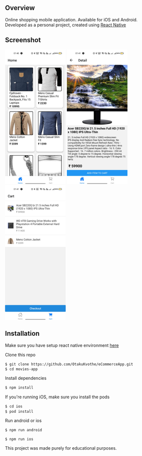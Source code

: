 ## Overview

Online shopping mobile application. Available for iOS and Android.
Developed as a personal project, created using [React Native](https://facebook.github.io/react-native/)


## Screenshot
<p justifyContent="space-between" >
  <img src="static/res/ss-home.jpg" width="200" /> 
  <img src="static/res/ss-detail.jpg" width="200" /> 
  <img src="static/res/ss-cart.jpg" width="200" /> 
</p>

## Installation

Make sure you have setup react native environment [here](https://reactnative.dev/docs/environment-setup)

Clone this repo

```
$ git clone https://github.com/OtakuKvothe/eCommerceApp.git
$ cd movies-app
```

Install dependencies

```sh
$ npm install
```

If you're running iOS, make sure you install the pods

```sh
$ cd ios
$ pod install
```

Run android or ios

```
$ npm run android
```

```
$ npm run ios
```

This project was made purely for educational purposes.